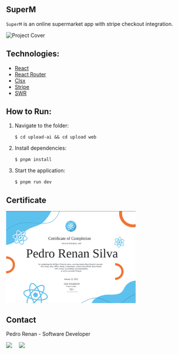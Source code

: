 ## SuperM

`SuperM` is an online supermarket app with stripe checkout integration.

![Project Cover](https://github.com/prenansb/superm-react-tutorial/blob/main/superm.gif)

## Technologies:
- [React](https://reactjs.org/)
- [React Router](https://reactrouter.com/en/main)
- [Clsx](https://github.com/lukeed/clsx)
- [Stripe](https://stripe.com/en-br)
- [SWR](https://swr.vercel.app/)

## How to Run:

1. Navigate to the folder:

   ```shell
   $ cd upload-ai && cd upload web
   ```

2. Install dependencies:

   ```shell
   $ pnpm install
   ```

3. Start the application:

   ```shell
   $ pnpm run dev
   ```


## Certificate

<img style="height: 250px" src="https://github.com/prenansb/superm-react-tutorial/blob/main/certificate.png">

## Contact

Pedro Renan - Software Developer

<div style="display: flex;">
  <a href="https://www.linkedin.com/in/pedro-renan/" target="_blank"><img src="https://img.shields.io/badge/-LinkedIn-%230077B5?style=for-the-badge&logo=linkedin&logoColor=white" style="margin-right: 2vw" target="_blank"></a>
  <a href="mailto:prenansb@gmail.com" target="_blank"><img src="https://img.shields.io/badge/-Gmail-%23333?style=for-the-badge&logo=gmail&logoColor=white" style="margin-right: 2vw""></a>
</div>
